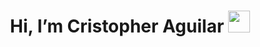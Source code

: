 <h1 align="Center"><b> Hi, I’m Cristopher Aguilar</b> <img src="https://media.giphy.com/media/hvRJCLFzcasrR4ia7z/giphy.gif" width="35"></h1>    
 
